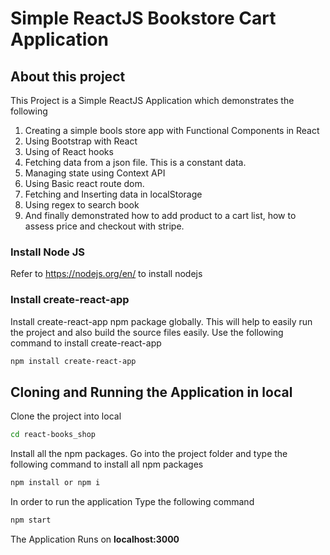 # Simple ReactJS Bookstore Cart Application

## About this project

This Project is a Simple ReactJS Application which demonstrates the following

1. Creating a simple bools store app with Functional Components in React
2. Using Bootstrap with React
3. Using of React hooks
4. Fetching data from a json file. This is a constant data.
5. Managing state using Context API
6. Using Basic react route dom.
7. Fetching and Inserting data in localStorage
8. Using regex to search book
9. And finally demonstrated how to add product to a cart list, how to assess price and checkout with stripe.


### Install Node JS

Refer to https://nodejs.org/en/ to install nodejs

### Install create-react-app

Install create-react-app npm package globally. This will help to easily run the project and also build the source files easily. Use the following command to install create-react-app

```bash
npm install create-react-app
```

## Cloning and Running the Application in local

Clone the project into local

```bash
cd react-books_shop
```

Install all the npm packages. Go into the project folder and type the following command to install all npm packages

```bash
npm install or npm i
```

In order to run the application Type the following command

```bash
npm start
```

The Application Runs on **localhost:3000**
